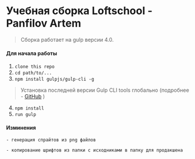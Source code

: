# Учебная сборка Loftschool - Panfilov Artem

> Сборка работает на gulp версии 4.0. 

#### Для начала работы

1. ```clone this repo```
2. ```cd path/to/...```
3. ```npm install gulpjs/gulp-cli -g```  
> Установка последней версии Gulp CLI tools глобально (подробнее - [GitHub](https://github.com/gulpjs/gulp/blob/4.0/docs/getting-started.md) )

4. ```npm install```
6. ```run gulp``` 

#### Изминения

```- генерация спрайтов из png файлов```

```- копирование шрифтов из папки с исходниками в папку для продакшена```